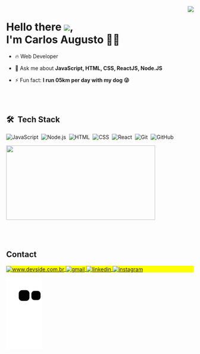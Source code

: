 
<img align="right" height="590em" src="https://raw.githubusercontent.com/gist/Caarlos7x/0f410ccec5c4d6bf68ec4b754e8127e4/raw/6a753a2fbbd7ee4c223726811ab44aaf8bf4e3e4/card-profile-carlos.svg"/>
<h1 align="left">Hello there <img src="https://raw.githubusercontent.com/kaueMarques/kaueMarques/master/hi.gif" height="30px">,<br> I'm Carlos Augusto 🖖🏽</h1>


- 🔥 Web Developer

- 💬 Ask me about **JavaScript, HTML, CSS, ReactJS, Node.JS**

- ⚡ Fun fact: **I run 05km per day with my dog 😜**

<br><br>

## 🛠 &nbsp;Tech Stack

  ![JavaScript](https://img.shields.io/badge/-JavaScript-05122A?style=flat&logo=javascript)&nbsp;
  ![Node.js](https://img.shields.io/badge/-Node.js-05122A?style=flat&logo=node.js)&nbsp;
  ![HTML](https://img.shields.io/badge/-HTML-05122A?style=flat&logo=HTML5)&nbsp;
  ![CSS](https://img.shields.io/badge/-CSS-05122A?style=flat&logo=CSS3&logoColor=1572B6)&nbsp;
  ![React](https://img.shields.io/badge/-React-05122A?style=flat&logo=react)&nbsp;
  ![Git](https://img.shields.io/badge/-Git-05122A?style=flat&logo=git)&nbsp;
  ![GitHub](https://img.shields.io/badge/-GitHub-05122A?style=flat&logo=github)&nbsp;

<div align="left">
  <img src="https://media.giphy.com/media/dWesBcTLavkZuG35MI/giphy.gif" width="400" height="200"/>
</div>

<br><br>

## Contact

<p align="left" style="background:yellow">
<a href="https://www.devside.com.br" target="_blank">
  <img align="center" src="https://img.shields.io/badge/-devside.com.br-05122A?style=flat&logo=react" alt="www.devside.com.br"/>
</a>
  <a href="mailto:caarlos.frei@gmail.com" target="_blank">
    <img align="center" src="https://img.shields.io/badge/-carlos_augusto-05122A?style=flat&logo=gmail" alt="gmail"/>
<a href="https://www.linkedin.com/in/carlos-augusto-dantas-frei-51502ba9/" target="_blank">
  <img align="center" src="https://img.shields.io/badge/-carlosaugusto-05122A?style=flat&logo=linkedin" alt="linkedin"/>
</a>
<a href="https://instagram.com/Caarlos7x" target="_blank">
 <img align="center" src="https://img.shields.io/badge/-Caarlos7x-05122A?style=flat&logo=instagram" alt="instagram"/>
</a>
</p>
   
 ![Snake animation](https://github.com/Caarlos7x/Caarlos7x/blob/output/github-contribution-grid-snake.svg)
 </div>

<!--
<div align="center">
  <a href="https://github.com/Caarlos7x">
  <img width="48%" src="https://github-readme-stats.vercel.app/api?username=caarlos7x&show_icons=true&theme=dracula&include_all_commits=true&count_private=true"/>
  <img width="48%" src="https://github-readme-stats.vercel.app/api/top-langs/?username=caarlos7x&layout=compact&langs_count=7&theme=dracula"/>
</div>
  
  <div style="display: inline_block"><br>
  <img align="center" alt="Rafa-Js" height="30" width="40" src="https://raw.githubusercontent.com/devicons/devicon/master/icons/javascript/javascript-plain.svg">
  <img align="center" alt="Rafa-Ts" height="30" width="40" src="https://raw.githubusercontent.com/devicons/devicon/master/icons/typescript/typescript-plain.svg">
  <img align="center" alt="Rafa-React" height="30" width="40" src="https://raw.githubusercontent.com/devicons/devicon/master/icons/react/react-original.svg">
  <img align="center" alt="Rafa-HTML" height="30" width="40" src="https://raw.githubusercontent.com/devicons/devicon/master/icons/html5/html5-original.svg">
  <img align="center" alt="Rafa-CSS" height="30" width="40" src="https://raw.githubusercontent.com/devicons/devicon/master/icons/css3/css3-original.svg">
  <img align="right" alt="Rafa-pic" height="150" style="border-radius:50px;" src="https://media0.giphy.com/media/S3PBXqHjKL9GZhK2Yv/giphy.gif">
</div>
  
<p align="left"> <img src="https://komarev.com/ghpvc/?username=caarlos7x&color=blue" alt="Profile views" /> </p>
 ##
  
 <div>
  <a href="https://www.linkedin.com/in/carlos-augusto-dantas-frei-51502ba9/" target="_blank"><img src="https://img.shields.io/badge/-LinkedIn-%230077B5?style=for-the-badge&logo=linkedin&logoColor=white" target="_blank"></a>   
</div>
  <a href = "mailto:caarlos.frei@gmail.com"><img src="https://img.shields.io/badge/-Gmail-%23333?style=for-the-badge&logo=gmail&logoColor=white" target="_blank"></a>
   
   ![Snake animation](https://github.com/Caarlos7x/Caarlos7x/blob/output/github-contribution-grid-snake.svg)
 </div>
